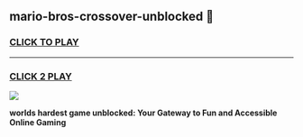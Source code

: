 
## mario-bros-crossover-unblocked 👋
<h3>
<a href="https://premium.freeplayer.one?title=mario-bros-crossover-unblocked&ref=14F">CLICK TO PLAY</a></h3>
<hr>

<h3>
<a href="https://premium.freeplayer.one?title=mario-bros-crossover-unblocked&ref=14F">CLICK 2 PLAY</a>
  
</h3>

<a href="https://premium.freeplayer.one?title=mario-bros-crossover-unblocked&ref=12F/"><img src="https://clearcache.store/games.png"></a>


**worlds hardest game unblocked: Your Gateway to Fun and Accessible Online Gaming**
